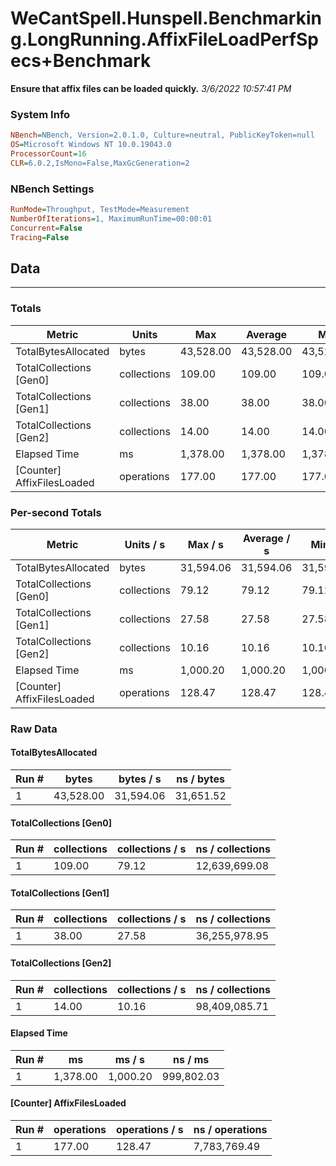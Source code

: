 ﻿# WeCantSpell.Hunspell.Benchmarking.LongRunning.AffixFileLoadPerfSpecs+Benchmark
__Ensure that affix files can be loaded quickly.__
_3/6/2022 10:57:41 PM_
### System Info
```ini
NBench=NBench, Version=2.0.1.0, Culture=neutral, PublicKeyToken=null
OS=Microsoft Windows NT 10.0.19043.0
ProcessorCount=16
CLR=6.0.2,IsMono=False,MaxGcGeneration=2
```

### NBench Settings
```ini
RunMode=Throughput, TestMode=Measurement
NumberOfIterations=1, MaximumRunTime=00:00:01
Concurrent=False
Tracing=False
```

## Data
-------------------

### Totals
|          Metric |           Units |             Max |         Average |             Min |          StdDev |
|---------------- |---------------- |---------------- |---------------- |---------------- |---------------- |
|TotalBytesAllocated |           bytes |       43,528.00 |       43,528.00 |       43,528.00 |            0.00 |
|TotalCollections [Gen0] |     collections |          109.00 |          109.00 |          109.00 |            0.00 |
|TotalCollections [Gen1] |     collections |           38.00 |           38.00 |           38.00 |            0.00 |
|TotalCollections [Gen2] |     collections |           14.00 |           14.00 |           14.00 |            0.00 |
|    Elapsed Time |              ms |        1,378.00 |        1,378.00 |        1,378.00 |            0.00 |
|[Counter] AffixFilesLoaded |      operations |          177.00 |          177.00 |          177.00 |            0.00 |

### Per-second Totals
|          Metric |       Units / s |         Max / s |     Average / s |         Min / s |      StdDev / s |
|---------------- |---------------- |---------------- |---------------- |---------------- |---------------- |
|TotalBytesAllocated |           bytes |       31,594.06 |       31,594.06 |       31,594.06 |            0.00 |
|TotalCollections [Gen0] |     collections |           79.12 |           79.12 |           79.12 |            0.00 |
|TotalCollections [Gen1] |     collections |           27.58 |           27.58 |           27.58 |            0.00 |
|TotalCollections [Gen2] |     collections |           10.16 |           10.16 |           10.16 |            0.00 |
|    Elapsed Time |              ms |        1,000.20 |        1,000.20 |        1,000.20 |            0.00 |
|[Counter] AffixFilesLoaded |      operations |          128.47 |          128.47 |          128.47 |            0.00 |

### Raw Data
#### TotalBytesAllocated
|           Run # |           bytes |       bytes / s |      ns / bytes |
|---------------- |---------------- |---------------- |---------------- |
|               1 |       43,528.00 |       31,594.06 |       31,651.52 |

#### TotalCollections [Gen0]
|           Run # |     collections | collections / s |ns / collections |
|---------------- |---------------- |---------------- |---------------- |
|               1 |          109.00 |           79.12 |   12,639,699.08 |

#### TotalCollections [Gen1]
|           Run # |     collections | collections / s |ns / collections |
|---------------- |---------------- |---------------- |---------------- |
|               1 |           38.00 |           27.58 |   36,255,978.95 |

#### TotalCollections [Gen2]
|           Run # |     collections | collections / s |ns / collections |
|---------------- |---------------- |---------------- |---------------- |
|               1 |           14.00 |           10.16 |   98,409,085.71 |

#### Elapsed Time
|           Run # |              ms |          ms / s |         ns / ms |
|---------------- |---------------- |---------------- |---------------- |
|               1 |        1,378.00 |        1,000.20 |      999,802.03 |

#### [Counter] AffixFilesLoaded
|           Run # |      operations |  operations / s | ns / operations |
|---------------- |---------------- |---------------- |---------------- |
|               1 |          177.00 |          128.47 |    7,783,769.49 |


